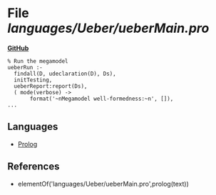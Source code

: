 # File _languages/Ueber/ueberMain.pro_
**[GitHub](https://github.com/softlang/yas/blob/master/languages/Ueber/ueberMain.pro)**
```
% Run the megamodel
ueberRun :-
  findall(D, udeclaration(D), Ds),
  initTesting,
  ueberReport:report(Ds),
  ( mode(verbose) ->
       format('~nMegamodel well-formedness:~n', []),
...
```

## Languages
* [Prolog](../languages/Prolog.md)

## References
* elementOf('languages/Ueber/ueberMain.pro',prolog(text))
